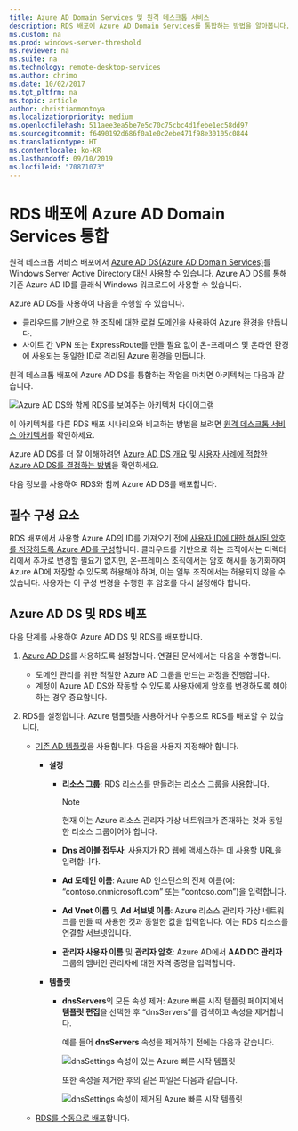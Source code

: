 ```yaml
---
title: Azure AD Domain Services 및 원격 데스크톱 서비스
description: RDS 배포에 Azure AD Domain Services를 통합하는 방법을 알아봅니다.
ms.custom: na
ms.prod: windows-server-threshold
ms.reviewer: na
ms.suite: na
ms.technology: remote-desktop-services
ms.author: chrimo
ms.date: 10/02/2017
ms.tgt_pltfrm: na
ms.topic: article
author: christianmontoya
ms.localizationpriority: medium
ms.openlocfilehash: 511aee3ea5be7e5c70c75cbc4d1febe1ec58dd97
ms.sourcegitcommit: f6490192d686f0a1e0c2ebe471f98e30105c0844
ms.translationtype: HT
ms.contentlocale: ko-KR
ms.lasthandoff: 09/10/2019
ms.locfileid: "70871073"
---
```

# <a name="integrate-azure-ad-domain-services-with-your-rds-deployment"></a>RDS 배포에 Azure AD Domain Services 통합

원격 데스크톱 서비스 배포에서 [Azure AD DS(Azure AD Domain Services)](/azure/active-directory-domain-services/active-directory-ds-overview)를 Windows Server Active Directory 대신 사용할 수 있습니다. Azure AD DS를 통해 기존 Azure AD ID를 클래식 Windows 워크로드에 사용할 수 있습니다.

Azure AD DS를 사용하여 다음을 수행할 수 있습니다. 
- 클라우드를 기반으로 한 조직에 대한 로컬 도메인을 사용하여 Azure 환경을 만듭니다. 
- 사이트 간 VPN 또는 ExpressRoute를 만들 필요 없이 온-프레미스 및 온라인 환경에 사용되는 동일한 ID로 격리된 Azure 환경을 만듭니다. 

원격 데스크톱 배포에 Azure AD DS를 통합하는 작업을 마치면 아키텍처는 다음과 같습니다.

![Azure AD DS와 함께 RDS를 보여주는 아키텍처 다이어그램](media/aadds-rds.png)

이 아키텍처를 다른 RDS 배포 시나리오와 비교하는 방법을 보려면 [원격 데스크톱 서비스 아키텍처](desktop-hosting-logical-architecture.md)를 확인하세요.

Azure AD DS를 더 잘 이해하려면 [Azure AD DS 개요](/azure/active-directory-domain-services/active-directory-ds-overview) 및 [사용자 사례에 적합한 Azure AD DS를 결정하는 방법](/azure/active-directory-domain-services/active-directory-ds-comparison)을 확인하세요.

다음 정보를 사용하여 RDS와 함께 Azure AD DS를 배포합니다.

## <a name="prerequisites"></a>필수 구성 요소

RDS 배포에서 사용할 Azure AD의 ID를 가져오기 전에 [사용자 ID에 대한 해시된 암호를 저장하도록 Azure AD를 구성](/azure/active-directory-domain-services/active-directory-ds-getting-started-password-sync)합니다. 클라우드를 기반으로 하는 조직에서는 디렉터리에서 추가로 변경할 필요가 없지만, 온-프레미스 조직에서는 암호 해시를 동기화하여 Azure AD에 저장할 수 있도록 허용해야 하며, 이는 일부 조직에서는 허용되지 않을 수 있습니다. 사용자는 이 구성 변경을 수행한 후 암호를 다시 설정해야 합니다.

## <a name="deploy-azure-ad-ds-and-rds"></a>Azure AD DS 및 RDS 배포 
다음 단계를 사용하여 Azure AD DS 및 RDS를 배포합니다.

1. [Azure AD DS](/azure/active-directory-domain-services/active-directory-ds-getting-started)를 사용하도록 설정합니다. 연결된 문서에서는 다음을 수행합니다.
   - 도메인 관리를 위한 적절한 Azure AD 그룹을 만드는 과정을 진행합니다.
   - 계정이 Azure AD DS와 작동할 수 있도록 사용자에게 암호를 변경하도록 해야 하는 경우 중요합니다.
   
2. RDS를 설정합니다. Azure 템플릿을 사용하거나 수동으로 RDS를 배포할 수 있습니다.
   - [기존 AD 템플릿](https://azure.microsoft.com/resources/templates/rds-deployment-existing-ad/)을 사용합니다. 다음을 사용자 지정해야 합니다.
   
     - **설정**
       - **리소스 그룹**: RDS 리소스를 만들려는 리소스 그룹을 사용합니다.
         > [!NOTE] 
         > 현재 이는 Azure 리소스 관리자 가상 네트워크가 존재하는 것과 동일한 리소스 그룹이어야 합니다.

       - **Dns 레이블 접두사**: 사용자가 RD 웹에 액세스하는 데 사용할 URL을 입력합니다.
       - **Ad 도메인 이름**: Azure AD 인스턴스의 전체 이름(예: “contoso.onmicrosoft.com” 또는 “contoso.com”)을 입력합니다.
       - **Ad Vnet 이름** 및 **Ad 서브넷 이름**: Azure 리소스 관리자 가상 네트워크를 만들 때 사용한 것과 동일한 값을 입력합니다. 이는 RDS 리소스를 연결할 서브넷입니다.
       - **관리자 사용자 이름** 및 **관리자 암호**: Azure AD에서 **AAD DC 관리자** 그룹의 멤버인 관리자에 대한 자격 증명을 입력합니다.
   
     - **템플릿**
        - **dnsServers**의 모든 속성 제거: Azure 빠른 시작 템플릿 페이지에서 **템플릿 편집**을 선택한 후 “dnsServers”를 검색하고 속성을 제거합니다. 

           예를 들어 **dnsServers** 속성을 제거하기 전에는 다음과 같습니다.
      
           ![dnsSettings 속성이 있는 Azure 빠른 시작 템플릿](media/rds-remove-dnssettings-before.png)

           또한 속성을 제거한 후의 같은 파일은 다음과 같습니다.

           ![dnsSettings 속성이 제거된 Azure 빠른 시작 템플릿](media/rds-remove-dnssettings-after.png)
   
   - [RDS를 수동으로 배포](rds-deploy-infrastructure.md)합니다. 

